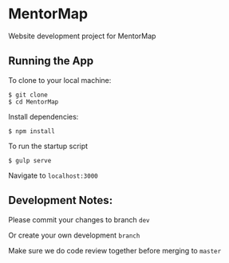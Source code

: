 # MentorMap
Website development project for MentorMap

## Running the App
To clone to your local machine:
```
$ git clone
$ cd MentorMap
```
Install dependencies:
```
$ npm install
```
To run the startup script
```
$ gulp serve
```
Navigate to ```localhost:3000```

## Development Notes:
Please commit your changes to branch ```dev```

Or create your own development ```branch```

Make sure we do code review together before merging to ```master```
